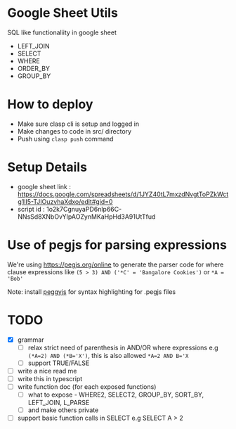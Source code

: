 # Google Sheet Utils

SQL like functionaliity in google sheet
- LEFT_JOIN
- SELECT
- WHERE
- ORDER_BY
- GROUP_BY

# How to deploy
- Make sure clasp cli is setup and logged in
- Make changes to code in src/ directory
- Push using `clasp push` command

# Setup Details
- google sheet link : https://docs.google.com/spreadsheets/d/1JYZ40tL7mxzdNvgtToPZkWctg1lI5-TJIOuzvhaXdxo/edit#gid=0
- script id : 1o2k7CgnuyaPD6nlp66C-NNsSd8XNbOvYIpAOZynMKaHpHd3A91UtTfud

# Use of pegjs for parsing expressions
We're using https://pegjs.org/online to generate the parser code for where clause expressions like
`(5 > 3) AND ('*C' = 'Bangalore Cookies')` or `*A = 'Bob'`

Note: install [peggyjs](https://marketplace.visualstudio.com/items?itemName=PeggyJS.peggy-language) for syntax highlighting for .pegjs files

# TODO
- [x] grammar
    - [ ] relax strict need of parenthesis in AND/OR where expressions e.g `(*A=2) AND (*B='X')`, this is also allowed `*A=2 AND B='X`
    - [ ] support TRUE/FALSE
- [ ] write a nice read me
- [ ] write this in typescript
- [ ] write function doc (for each exposed functions)
    - [ ] what to expose - WHERE2, SELECT2, GROUP_BY, SORT_BY, LEFT_JOIN, L_PARSE
    - [ ] and make others private
- [ ] support basic function calls in SELECT e.g SELECT A > 2